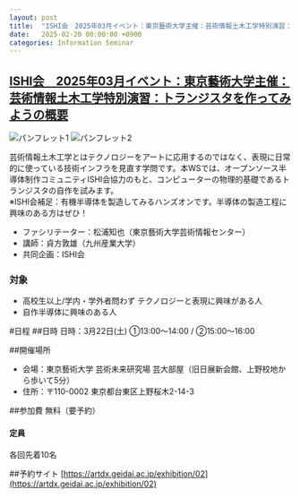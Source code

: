 ```yaml
---
layout: post
title:  "ISHI会　2025年03月イベント：東京藝術大学主催：芸術情報土木工学特別演習：トランジスタを作ってみようの参加者募集"
date:   2025-02-20 00:00:00 +0900
categories: Information Seminar
---
```


## [ISHI会　2025年03月イベント：東京藝術大学主催：芸術情報土木工学特別演習：トランジスタを作ってみようの概要](https://connpass.com/event/346355/)

![パンフレット1](images/handson/art_dx_expo/osemi_handson_202503_01.jpg)
![パンフレット2](images/handson/art_dx_expo/osemi_handson_202503_02.jpg)

芸術情報土木工学とはテクノロジーをアートに応用するのではなく、表現に日常的に使っている技術インフラを見直す学問です。本WSでは、オープンソース半導体制作コミュニティISHI会協力のもと、コンピューターの物理的基礎であるトランジスタの自作を試みます。  
※ISHI会補足：有機半導体を製造してみるハンズオンです。半導体の製造工程に興味のある方はぜひ！  

- ファシリテーター：松浦知也（東京藝術大学芸術情報センター）
- 講師：貞方敦雄（九州産業大学）
- 共同企画：ISHI会

### 対象
- 高校生以上/学内・学外者問わず テクノロジーと表現に興味がある人
- 自作半導体に興味のある人


#日程
##日時
日時：3月22日(土) ①13:00〜14:00 / ②15:00〜16:00

##開催場所
- 会場：東京藝術大学 芸術未来研究場 芸大部屋（旧日展新会館、上野校地から歩いて5分）
- 住所：〒110-0002 東京都台東区上野桜木2-14-3

##参加費
無料（要予約）
#### 定員
各回先着10名

##予約サイト
[https://artdx.geidai.ac.jp/exhibition/02](https://artdx.geidai.ac.jp/exhibition/02)
